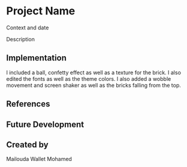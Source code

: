 # Project Name

Context and date

Description


## Implementation

I included a ball, confetty effect as well as a texture for the brick. I also edited the fonts as well as the theme colors. I also added a wobble movement and screen shaker as well as the bricks falling from the top. 


## References


## Future Development


## Created by
Mailouda Wallet Mohamed
